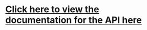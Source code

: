 # [Click here to view the documentation for the API here](https://documenter.getpostman.com/view/16362168/UVe9SVQ5)